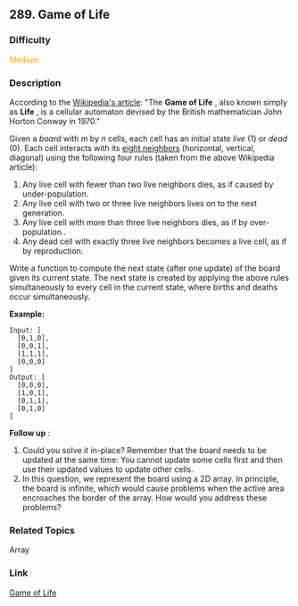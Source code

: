 ## 289. Game of Life
### Difficulty

 <font color=orange>Medium</font>

### Description

According to the [Wikipedia's
article](https://en.wikipedia.org/wiki/Conway%27s_Game_of_Life): "The **Game
of Life** , also known simply as **Life** , is a cellular automaton devised by
the British mathematician John Horton Conway in 1970."

Given a _board_ with _m_ by _n_ cells, each cell has an initial state _live_
(1) or _dead_ (0). Each cell interacts with its [eight
neighbors](https://en.wikipedia.org/wiki/Moore_neighborhood) (horizontal,
vertical, diagonal) using the following four rules (taken from the above
Wikipedia article):

  1. Any live cell with fewer than two live neighbors dies, as if caused by under-population.
  2. Any live cell with two or three live neighbors lives on to the next generation.
  3. Any live cell with more than three live neighbors dies, as if by over-population..
  4. Any dead cell with exactly three live neighbors becomes a live cell, as if by reproduction.

Write a function to compute the next state (after one update) of the board
given its current state. The next state is created by applying the above rules
simultaneously to every cell in the current state, where births and deaths
occur simultaneously.

**Example:**
            Input: [      [0,1,0],      [0,0,1],      [1,1,1],      [0,0,0]    ]    Output: [      [0,0,0],      [1,0,1],      [0,1,1],      [0,1,0]    ]    

**Follow up** :

  1. Could you solve it in-place? Remember that the board needs to be updated at the same time: You cannot update some cells first and then use their updated values to update other cells.
  2. In this question, we represent the board using a 2D array. In principle, the board is infinite, which would cause problems when the active area encroaches the border of the array. How would you address these problems?


### Related Topics

Array


### Link
[Game of Life](https://leetcode.com/problems/game-of-life)
